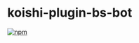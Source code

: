 # koishi-plugin-bs-bot

[![npm](https://img.shields.io/npm/v/koishi-plugin-bs-bot?style=flat-square)](https://www.npmjs.com/package/koishi-plugin-bs-bot)


